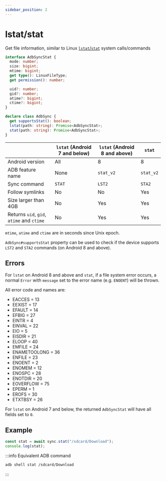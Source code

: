 ```yaml
---
sidebar_position: 2
---
```


# lstat/stat

Get file information, similar to Linux [`lstat`/`stat`](https://www.man7.org/linux/man-pages/man2/stat.2.html) system calls/commands

```ts
interface AdbSyncStat {
  mode: number;
  size: bigint;
  mtime: bigint;
  get type(): LinuxFileType;
  get permission(): number;

  uid?: number;
  gid?: number;
  atime?: bigint;
  ctime?: bigint;
}

declare class AdbSync {
  get supportsStat(): boolean;
  lstat(path: string): Promise<AdbSyncStat>;
  stat(path: string): Promise<AdbSyncStat>;
}
```

|                                           | `lstat` (Android 7 and below) | `lstat` (Android 8 and above) | `stat`    |
| ----------------------------------------- | ----------------------------- | ----------------------------- | --------- |
| Android version                           | All                           | 8                             | 8         |
| ADB feature name                          | None                          | `stat_v2`                     | `stat_v2` |
| Sync command                              | `STAT`                        | `LST2`                        | `STA2`    |
| Follow symlinks                           | No                            | No                            | Yes       |
| Size larger than 4GB                      | No                            | Yes                           | Yes       |
| Returns `uid`, `gid`, `atime` and `ctime` | No                            | Yes                           | Yes       |

`mtime`, `atime` and `ctime` are in seconds since Unix epoch.

`AdbSync#supportsStat` property can be used to check if the device supports `LST2` and `STA2` commands (on Android 8 and above).

## Errors

For `lstat` on Android 8 and above and `stat`, if a file system error occurs, a normal `Error` with `message` set to the error name (e.g. `ENOENT`) will be thrown.

All error code and names are:

- EACCES = 13
- EEXIST = 17
- EFAULT = 14
- EFBIG = 27
- EINTR = 4
- EINVAL = 22
- EIO = 5
- EISDIR = 21
- ELOOP = 40
- EMFILE = 24
- ENAMETOOLONG = 36
- ENFILE = 23
- ENOENT = 2
- ENOMEM = 12
- ENOSPC = 28
- ENOTDIR = 20
- EOVERFLOW = 75
- EPERM = 1
- EROFS = 30
- ETXTBSY = 26

For `lstat` on Android 7 and below, the returned `AdbSyncStat` will have all fields set to `0`.

## Example

```ts transpile
const stat = await sync.stat("/sdcard/Download");
console.log(stat);
```

:::info Equivalent ADB command

```sh
adb shell stat /sdcard/Download
```

:::
